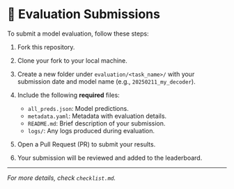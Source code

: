 # 🧪 Evaluation Submissions

To submit a model evaluation, follow these steps:

1. Fork this repository.
2. Clone your fork to your local machine.
3. Create a new folder under `evaluation/<task_name>/` with your submission date and 
model name (e.g., `20250211_my_decoder`).
4. Include the following **required** files:
   - `all_preds.json`: Model predictions.
   - `metadata.yaml`: Metadata with evaluation details.
   - `README.md`: Brief description of your submission.
   - `logs/`: Any logs produced during evaluation.

5. Open a Pull Request (PR) to submit your results.
6. Your submission will be reviewed and added to the leaderboard.

---
*For more details, check `checklist.md`.*


